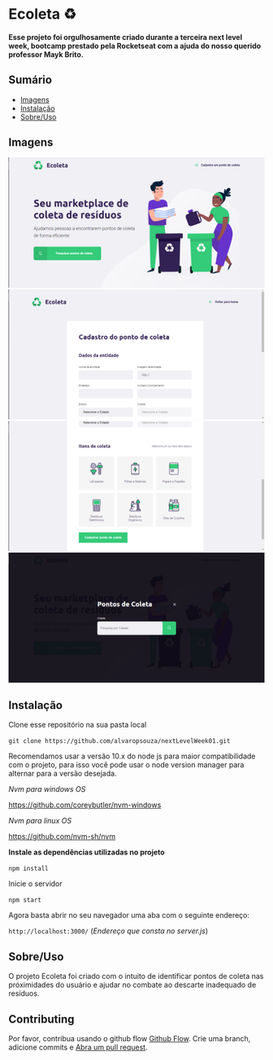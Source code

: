 # Ecoleta ♻️
#### Esse projeto foi orgulhosamente criado durante a terceira next level week, bootcamp prestado pela <b>Rocketseat</b> com a ajuda do nosso querido professor Mayk Brito. 


## Sumário

- [Imagens](#Imagens)
- [Instalação](#instalação)
- [Sobre/Uso](#Sobre/uso)

## Imagens

![Ecoleta HomePage](./public/assets/ecoleta-home.png)
![Ecoleta cadastro de ponto](./public/assets/cadastro-ecoleta.png)
![Ecoleta cadastro de ponto 2](./public/assets/cadastro-ecoleta2.png)
![Ecoleta modal](./public/assets/modal-ecoleta.png)


## Instalação

Clone esse repositório na sua pasta local

`git clone https://github.com/alvaropsouza/nextLevelWeek01.git`

Recomendamos usar a versão 10.x do node js para maior compatibilidade com o projeto, para isso você pode usar o node version manager para alternar para a versão desejada.

<i>Nvm para windows OS</i>

https://github.com/coreybutler/nvm-windows

<i>Nvm para linux OS</i>

https://github.com/nvm-sh/nvm

<b>Instale as dependências utilizadas no projeto</b>

`npm install`

Inicie o servidor

`npm start`

Agora basta abrir no seu navegador uma aba com o seguinte endereço:

`http://localhost:3000/` (<i>Endereço que consta no server.js</i>)
## Sobre/Uso

O projeto Ecoleta foi criado com o intuito de identificar pontos de coleta nas próximidades do usuário e ajudar no combate ao descarte inadequado de resíduos.

## Contributing

Por favor, contribua usando o github flow [Github Flow](https://guides.github.com/introduction/flow/). Crie uma branch, adicione commits e [Abra um pull request](https://github.com/fraction/readme-boilerplate/compare/).

